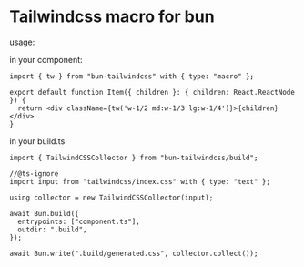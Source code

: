 # Tailwindcss macro for bun

usage:

in your component:

```tsx
import { tw } from "bun-tailwindcss" with { type: "macro" };

export default function Item({ children }: { children: React.ReactNode }) {
  return <div className={tw('w-1/2 md:w-1/3 lg:w-1/4')}>{children}</div>
}
```

in your build.ts

```tsx
import { TailwindCSSCollector } from "bun-tailwindcss/build";

//@ts-ignore
import input from "tailwindcss/index.css" with { type: "text" };

using collector = new TailwindCSSCollector(input);

await Bun.build({
  entrypoints: ["component.ts"],
  outdir: ".build",
});

await Bun.write(".build/generated.css", collector.collect());
```